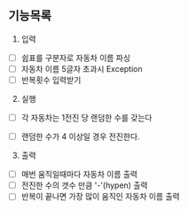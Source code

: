 ## 기능목록

1. 입력
- [ ] 쉽표를 구분자로 자동차 이름 파싱
- [ ] 자동차 이름 5글자 초과시 Exception
- [ ] 반복횟수 입력받기

2. 실행
- [ ] 각 자동차는 1전진 당 랜덤한 수를 갖는다
- [ ] 랜덤한 수가 4 이상일 경우 전진한다.


3. 출력
- [ ] 매번 움직일때마다 자동차 이름 출력
- [ ] 전진한 수의 갯수 만큼 '-'(hypen) 출력
- [ ] 반복이 끝나면 가장 많이 움직인 자동차 이름 출력